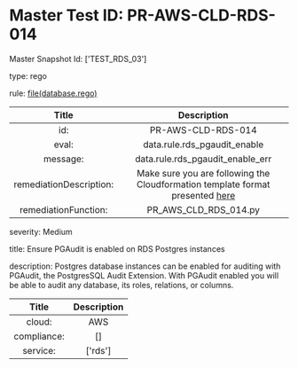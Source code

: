 



# Master Test ID: PR-AWS-CLD-RDS-014


Master Snapshot Id: ['TEST_RDS_03']

type: rego

rule: [file(database.rego)]  
  
  
  
  

|Title|Description|
| :---: | :---: |
|id: |PR-AWS-CLD-RDS-014|
|eval: |data.rule.rds_pgaudit_enable|
|message: |data.rule.rds_pgaudit_enable_err|
|remediationDescription: |Make sure you are following the Cloudformation template format presented <a href='https://docs.aws.amazon.com/AWSCloudFormation/latest/UserGuide/aws-properties-rds-dbparametergroup.html#cfn-rds-dbparametergroup-parameters' target='_blank'>here</a>|
|remediationFunction: |PR_AWS_CLD_RDS_014.py|


severity: Medium

title: Ensure PGAudit is enabled on RDS Postgres instances

description: Postgres database instances can be enabled for auditing with PGAudit, the PostgresSQL Audit Extension. With PGAudit enabled you will be able to audit any database, its roles, relations, or columns.  
  
  

|Title|Description|
| :---: | :---: |
|cloud: |AWS|
|compliance: |[]|
|service: |['rds']|



[file(database.rego)]: https://github.com/prancer-io/prancer-compliance-test/tree/master/aws/cloud/database.rego
